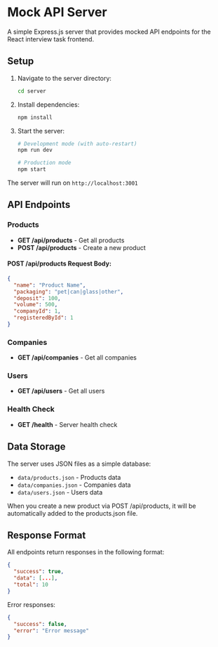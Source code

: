 # Mock API Server

A simple Express.js server that provides mocked API endpoints for the React interview task frontend.

## Setup

1. Navigate to the server directory:

   ```bash
   cd server
   ```

2. Install dependencies:

   ```bash
   npm install
   ```

3. Start the server:

   ```bash
   # Development mode (with auto-restart)
   npm run dev

   # Production mode
   npm start
   ```

The server will run on `http://localhost:3001`

## API Endpoints

### Products

- **GET /api/products** - Get all products
- **POST /api/products** - Create a new product

#### POST /api/products Request Body:

```json
{
  "name": "Product Name",
  "packaging": "pet|can|glass|other",
  "deposit": 100,
  "volume": 500,
  "companyId": 1,
  "registeredById": 1
}
```

### Companies

- **GET /api/companies** - Get all companies

### Users

- **GET /api/users** - Get all users

### Health Check

- **GET /health** - Server health check

## Data Storage

The server uses JSON files as a simple database:

- `data/products.json` - Products data
- `data/companies.json` - Companies data
- `data/users.json` - Users data

When you create a new product via POST /api/products, it will be automatically added to the products.json file.

## Response Format

All endpoints return responses in the following format:

```json
{
  "success": true,
  "data": [...],
  "total": 10
}
```

Error responses:

```json
{
  "success": false,
  "error": "Error message"
}
```
